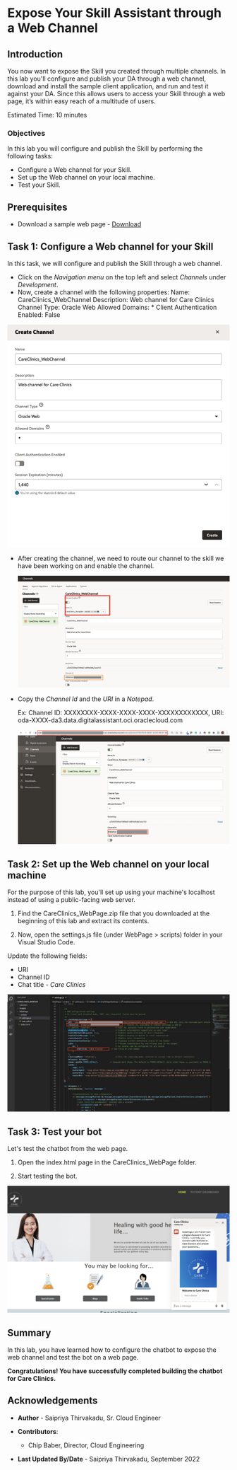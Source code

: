 ﻿# Expose Your Skill Assistant through a Web Channel

## Introduction

You now want to expose the Skill you created through multiple channels. In this lab you'll configure and publish your DA through a web channel, download and install the sample client application, and run and test it against your DA. Since this allows users to access your Skill through a web page, it’s within easy reach of a multitude of users. 

Estimated Time: 10 minutes

### Objectives

In this lab you will configure and publish the Skill by performing the following tasks: 

- Configure a Web channel for your Skill.
- Set up the Web channel on your local machine.
- Test your Skill.

## Prerequisites

- Download a sample web page - [Download](files/CareClinics_WebPage.zip)

## Task 1: Configure a Web channel for your Skill

In this task, we will configure and publish the Skill through a web channel. 

- Click on the *Navigation menu* on the top left and select *Channels* under *Development*. 
- Now, create a channel with the following properties: 
  Name: CareClinics_WebChannel
  Description: Web channel for Care Clinics
  Channel Type: Oracle Web
  Allowed Domains: *
  Client Authentication Enabled: False

 ![Create a Web channel](images/create-web-channel.png " ")

- After creating the channel, we need to route our channel to the skill we have been working on and enable the channel.

  ![Route to a Skill](images/route-to-skill.png " ")

- Copy the *Channel Id* and the *URI* in a *Notepad*. 

  Ex: Channel ID: XXXXXXXX-XXXX-XXXX-XXXX-XXXXXXXXXXXX, URI: oda-XXXX-da3.data.digitalassistant.oci.oraclecloud.com

  ![Copy URI and Channel ID](images/copy-url-and-channel-id.png " ")


## Task 2: Set up the Web channel on your local machine

For the purpose of this lab, you'll set up using your machine's localhost instead of using a public-facing web server. 

1. Find the CareClinics_WebPage.zip file that you downloaded at the beginning of this lab and extract its contents.

2. Now, open the settings.js file (under WebPage > scripts) folder in your Visual Studio Code.  

  Update the following fields: 

  - URI
  - Channel ID
  - Chat title - *Care Clinics*

  ![Update the Settings in the Code](images/update-settings.png " ")


## Task 3: Test your bot

Let's test the chatbot from the web page.

1. Open the index.html page in the CareClinics_WebPage folder.

2. Start testing the bot.

 ![Test the bot](images/test-bot.png " ")

## Summary

In this lab, you have learned how to configure the chatbot to expose the web channel and test the bot on a web page. 

**Congratulations! You have successfully completed building the chatbot for Care Clinics.**

## Acknowledgements

* **Author** - Saipriya Thirvakadu, Sr. Cloud Engineer
* **Contributors**:
    * Chip Baber, Director, Cloud Engineering

* **Last Updated By/Date** - Saipriya Thirvakadu, September 2022


